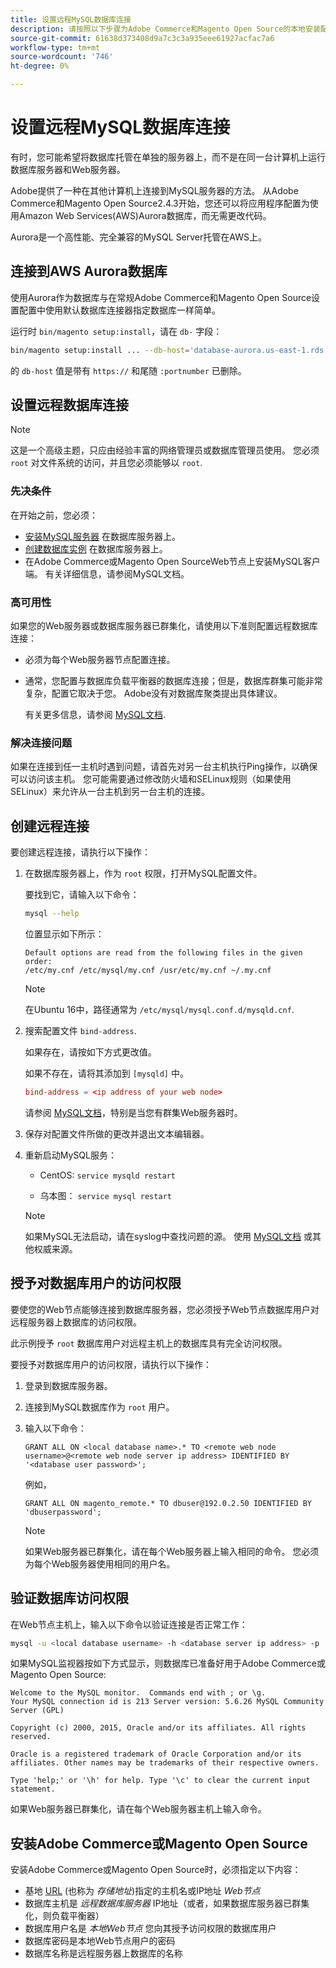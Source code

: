 ```yaml
---
title: 设置远程MySQL数据库连接
description: 请按照以下步骤为Adobe Commerce和Magento Open Source的本地安装配置远程数据库连接。
source-git-commit: 61638d373408d9a7c3c3a935eee61927acfac7a6
workflow-type: tm+mt
source-wordcount: '746'
ht-degree: 0%

---
```



# 设置远程MySQL数据库连接

有时，您可能希望将数据库托管在单独的服务器上，而不是在同一台计算机上运行数据库服务器和Web服务器。

Adobe提供了一种在其他计算机上连接到MySQL服务器的方法。 从Adobe Commerce和Magento Open Source2.4.3开始，您还可以将应用程序配置为使用Amazon Web Services(AWS)Aurora数据库，而无需更改代码。

Aurora是一个高性能、完全兼容的MySQL Server托管在AWS上。

## 连接到AWS Aurora数据库

使用Aurora作为数据库与在常规Adobe Commerce和Magento Open Source设置配置中使用默认数据库连接器指定数据库一样简单。

运行时 `bin/magento setup:install`，请在 `db-` 字段：

```bash
bin/magento setup:install ... --db-host='database-aurora.us-east-1.rds.amazonaws.com' --db-name='magento2' --db-user='username' --db-password='password' ...
```

的 `db-host` 值是带有 `https://` 和尾随 `:portnumber`  已删除。

## 设置远程数据库连接

>[!NOTE]
>
>这是一个高级主题，只应由经验丰富的网络管理员或数据库管理员使用。 您必须 `root` 对文件系统的访问，并且您必须能够以 `root`.

### 先决条件

在开始之前，您必须：

* [安装MySQL服务器](mysql.md) 在数据库服务器上。
* [创建数据库实例](mysql.md#configuring-the-database-instance) 在数据库服务器上。
* 在Adobe Commerce或Magento Open SourceWeb节点上安装MySQL客户端。 有关详细信息，请参阅MySQL文档。

### 高可用性

如果您的Web服务器或数据库服务器已群集化，请使用以下准则配置远程数据库连接：

* 必须为每个Web服务器节点配置连接。
* 通常，您配置与数据库负载平衡器的数据库连接；但是，数据库群集可能非常复杂，配置它取决于您。 Adobe没有对数据库聚类提出具体建议。

   有关更多信息，请参阅 [MySQL文档](https://dev.mysql.com/doc/refman/5.6/en/mysql-cluster.html).

### 解决连接问题

如果在连接到任一主机时遇到问题，请首先对另一台主机执行Ping操作，以确保可以访问该主机。 您可能需要通过修改防火墙和SELinux规则（如果使用SELinux）来允许从一台主机到另一台主机的连接。

## 创建远程连接

要创建远程连接，请执行以下操作：

1. 在数据库服务器上，作为 `root` 权限，打开MySQL配置文件。

   要找到它，请输入以下命令：

   ```bash
   mysql --help
   ```

   位置显示如下所示：

   ```terminal
   Default options are read from the following files in the given order:
   /etc/my.cnf /etc/mysql/my.cnf /usr/etc/my.cnf ~/.my.cnf
   ```

   >[!NOTE]
   >
   >在Ubuntu 16中，路径通常为 `/etc/mysql/mysql.conf.d/mysqld.cnf`.

1. 搜索配置文件 `bind-address`.

   如果存在，请按如下方式更改值。

   如果不存在，请将其添加到 `[mysqld]` 中。

   ```conf
   bind-address = <ip address of your web node>
   ```

   请参阅 [MySQL文档](https://dev.mysql.com/doc/refman/5.6/en/server-options.html)，特别是当您有群集Web服务器时。

1. 保存对配置文件所做的更改并退出文本编辑器。
1. 重新启动MySQL服务：

   * CentOS: `service mysqld restart`

   * 乌本图： `service mysql restart`
   >[!NOTE]
   >
   >如果MySQL无法启动，请在syslog中查找问题的源。 使用 [MySQL文档](https://dev.mysql.com/doc/refman/5.6/en/server-options.html#option_mysqld_bind-address) 或其他权威来源。

## 授予对数据库用户的访问权限

要使您的Web节点能够连接到数据库服务器，您必须授予Web节点数据库用户对远程服务器上数据库的访问权限。

此示例授予 `root` 数据库用户对远程主机上的数据库具有完全访问权限。

要授予对数据库用户的访问权限，请执行以下操作：

1. 登录到数据库服务器。
1. 连接到MySQL数据库作为 `root` 用户。
1. 输入以下命令：

   ```shell
   GRANT ALL ON <local database name>.* TO <remote web node username>@<remote web node server ip address> IDENTIFIED BY '<database user password>';
   ```

   例如，

   ```shell
   GRANT ALL ON magento_remote.* TO dbuser@192.0.2.50 IDENTIFIED BY 'dbuserpassword';
   ```

   >[!NOTE]
   >
   >如果Web服务器已群集化，请在每个Web服务器上输入相同的命令。 您必须为每个Web服务器使用相同的用户名。

## 验证数据库访问权限

在Web节点主机上，输入以下命令以验证连接是否正常工作：

```bash
mysql -u <local database username> -h <database server ip address> -p
```

如果MySQL监视器按如下方式显示，则数据库已准备好用于Adobe Commerce或Magento Open Source:

```terminal
Welcome to the MySQL monitor.  Commands end with ; or \g.
Your MySQL connection id is 213 Server version: 5.6.26 MySQL Community Server (GPL)

Copyright (c) 2000, 2015, Oracle and/or its affiliates. All rights reserved.

Oracle is a registered trademark of Oracle Corporation and/or its affiliates. Other names may be trademarks of their respective owners.

Type 'help;' or '\h' for help. Type '\c' to clear the current input statement.
```

如果Web服务器已群集化，请在每个Web服务器主机上输入命令。

## 安装Adobe Commerce或Magento Open Source

安装Adobe Commerce或Magento Open Source时，必须指定以下内容：

* 基地 [URL](https://glossary.magento.com/url) (也称为 *存储地址*)指定的主机名或IP地址 *Web节点*
* 数据库主机是 *远程数据库服务器* IP地址（或者，如果数据库服务器已群集化，则负载平衡器）
* 数据库用户名是 *本地Web节点* 您向其授予访问权限的数据库用户
* 数据库密码是本地Web节点用户的密码
* 数据库名称是远程服务器上数据库的名称
